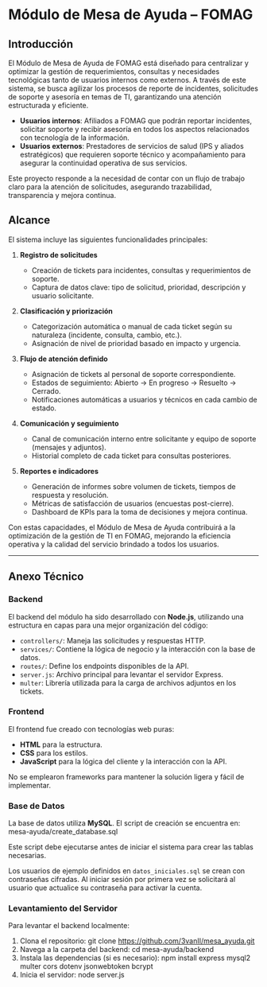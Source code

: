 # Módulo de Mesa de Ayuda – FOMAG

## Introducción
El Módulo de Mesa de Ayuda de FOMAG está diseñado para centralizar y optimizar la gestión de requerimientos, consultas y necesidades tecnológicas tanto de usuarios internos como externos. A través de este sistema, se busca agilizar los procesos de reporte de incidentes, solicitudes de soporte y asesoría en temas de TI, garantizando una atención estructurada y eficiente.

- **Usuarios internos**: Afiliados a FOMAG que podrán reportar incidentes, solicitar soporte y recibir asesoría en todos los aspectos relacionados con tecnología de la información.
- **Usuarios externos**: Prestadores de servicios de salud (IPS y aliados estratégicos) que requieren soporte técnico y acompañamiento para asegurar la continuidad operativa de sus servicios.

Este proyecto responde a la necesidad de contar con un flujo de trabajo claro para la atención de solicitudes, asegurando trazabilidad, transparencia y mejora continua.

## Alcance
El sistema incluye las siguientes funcionalidades principales:

1. **Registro de solicitudes**  
   - Creación de tickets para incidentes, consultas y requerimientos de soporte.
   - Captura de datos clave: tipo de solicitud, prioridad, descripción y usuario solicitante.

2. **Clasificación y priorización**  
   - Categorización automática o manual de cada ticket según su naturaleza (incidente, consulta, cambio, etc.).  
   - Asignación de nivel de prioridad basado en impacto y urgencia.

3. **Flujo de atención definido**  
   - Asignación de tickets al personal de soporte correspondiente.  
   - Estados de seguimiento: Abierto → En progreso → Resuelto → Cerrado.  
   - Notificaciones automáticas a usuarios y técnicos en cada cambio de estado.

4. **Comunicación y seguimiento**  
   - Canal de comunicación interno entre solicitante y equipo de soporte (mensajes y adjuntos).  
   - Historial completo de cada ticket para consultas posteriores.

5. **Reportes e indicadores**  
   - Generación de informes sobre volumen de tickets, tiempos de respuesta y resolución.  
   - Métricas de satisfacción de usuarios (encuestas post-cierre).  
   - Dashboard de KPIs para la toma de decisiones y mejora continua.

Con estas capacidades, el Módulo de Mesa de Ayuda contribuirá a la optimización de la gestión de TI en FOMAG, mejorando la eficiencia operativa y la calidad del servicio brindado a todos los usuarios.  

---

## Anexo Técnico

### Backend

El backend del módulo ha sido desarrollado con **Node.js**, utilizando una estructura en capas para una mejor organización del código:

- `controllers/`: Maneja las solicitudes y respuestas HTTP.
- `services/`: Contiene la lógica de negocio y la interacción con la base de datos.
- `routes/`: Define los endpoints disponibles de la API.
- `server.js`: Archivo principal para levantar el servidor Express.
- `multer`: Librería utilizada para la carga de archivos adjuntos en los tickets.

### Frontend

El frontend fue creado con tecnologías web puras:

- **HTML** para la estructura.
- **CSS** para los estilos.
- **JavaScript** para la lógica del cliente y la interacción con la API.

No se emplearon frameworks para mantener la solución ligera y fácil de implementar.

### Base de Datos

La base de datos utiliza **MySQL**. El script de creación se encuentra en: mesa-ayuda/create_database.sql


Este script debe ejecutarse antes de iniciar el sistema para crear las tablas necesarias.

Los usuarios de ejemplo definidos en `datos_iniciales.sql` se crean con contraseñas cifradas.
Al iniciar sesión por primera vez se solicitará al usuario que actualice su contraseña para activar la cuenta.

### Levantamiento del Servidor

Para levantar el backend localmente:

1. Clona el repositorio:
   git clone https://github.com/3vanII/mesa_ayuda.git
2. Navega a la carpeta del backend:
   cd mesa-ayuda/backend
3. Instala las dependencias (si es necesario):
   npm install express mysql2 multer cors dotenv jsonwebtoken bcrypt
5. Inicia el servidor:
   node server.js



